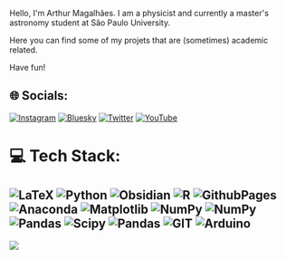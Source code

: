 Hello, I'm Arthur Magalhães. I am a physicist and currently a master's astronomy student at São Paulo University.

Here you can find some of my projets that are (sometimes) academic related.

Have fun!

## 🌐 Socials:
[![Instagram](https://img.shields.io/badge/Instagram-%23E4405F.svg?logo=Instagram&logoColor=white)](https://instagram.com/art_tuts) [![Bluesky](https://img.shields.io/badge/Bluesky-0285FF?logo=bluesky&logoColor=fff)](https://bsky.app/profile/arthurmagalhaes.bsky.social) [![Twitter](https://img.shields.io/badge/Twitter-%231DA1F2.svg?logo=Twitter&logoColor=white)](https://twitter.com/ArthurSMaga) [![YouTube](https://img.shields.io/badge/YouTube-%23FF0000.svg?logo=YouTube&logoColor=white)](https://youtube.com/@cafecomfisicai) 

# 💻 Tech Stack:
![LaTeX](https://img.shields.io/badge/latex-%23008080.svg?style=for-the-badge&logo=latex&logoColor=white) ![Python](https://img.shields.io/badge/python-3670A0?style=for-the-badge&logo=python&logoColor=ffdd54) ![Obsidian](https://img.shields.io/badge/Obsidian-%23483699.svg?style=for-the-badge&logo=obsidian&logoColor=white) ![R](https://img.shields.io/badge/R-%23276DC3.svg?style=for-the-badge&logo=r&logoColor=white) ![GithubPages](https://img.shields.io/badge/github%20pages-121013?style=for-the-badge&logo=github&logoColor=white) ![Anaconda](https://img.shields.io/badge/Anaconda-%2344A833.svg?style=for-the-badge&logo=anaconda&logoColor=white) ![Matplotlib](https://img.shields.io/badge/Matplotlib-%23ffffff.svg?style=for-the-badge&logo=Matplotlib&logoColor=black) ![NumPy](https://img.shields.io/badge/numpy-%23013243.svg?style=for-the-badge&logo=numpy&logoColor=white) ![NumPy](https://img.shields.io/badge/NumPy-4DABCF?style=for-the-badge&logo=numpy&logoColor=fff) ![Pandas](https://img.shields.io/badge/Pandas-150458?style=for-the-badge&logo=pandas&logoColor=fff) ![Scipy](https://img.shields.io/badge/SciPy-%230C55A5.svg?style=for-the-badge&logo=scipy&logoColor=%white) ![Pandas](https://img.shields.io/badge/pandas-%23150458.svg?style=for-the-badge&logo=pandas&logoColor=white) ![GIT](https://img.shields.io/badge/Git-fc6d26?style=for-the-badge&logo=git&logoColor=white) ![Arduino](https://img.shields.io/badge/-Arduino-00979D?style=for-the-badge&logo=Arduino&logoColor=white)
---
[![](https://visitcount.itsvg.in/api?id=ArthurSMg&icon=0&color=1)](https://visitcount.itsvg.in)

<!-- Proudly created with GPRM ( https://gprm.itsvg.in ) -->
